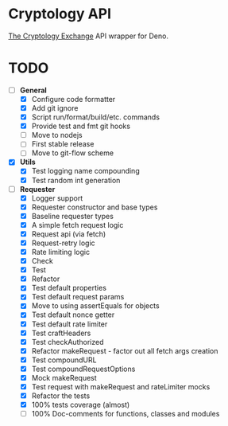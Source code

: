 # Cryptology API

[The Cryptology Exchange](https://cryptology.com) API wrapper for Deno.

# TODO

- [ ] **General**
  - [x] Configure code formatter
  - [x] Add git ignore
  - [x] Script run/format/build/etc. commands
  - [x] Provide test and fmt git hooks
  - [ ] Move to nodejs
  - [ ] First stable release
  - [ ] Move to git-flow scheme

- [x] **Utils**
  - [x] Test logging name compounding
  - [x] Test random int generation

- [ ] **Requester**
  - [x] Logger support
  - [x] Requester constructor and base types
  - [x] Baseline requester types
  - [x] A simple fetch request logic
  - [x] Request api (via fetch)
  - [x] Request-retry logic
  - [x] Rate limiting logic
  - [x] Check
  - [x] Test
  - [x] Refactor
  - [x] Test default properties
  - [x] Test default request params
  - [x] Move to using assertEquals for objects
  - [x] Test default nonce getter
  - [x] Test default rate limiter
  - [x] Test craftHeaders
  - [x] Test checkAuthorized
  - [x] Refactor makeRequest - factor out all fetch args creation
  - [x] Test compoundURL
  - [x] Test compoundRequestOptions
  - [x] Mock makeRequest
  - [x] Test request with makeRequest and rateLimiter mocks
  - [x] Refactor the tests
  - [x] 100% tests coverage (almost)
  - [ ] 100% Doc-comments for functions, classes and modules
